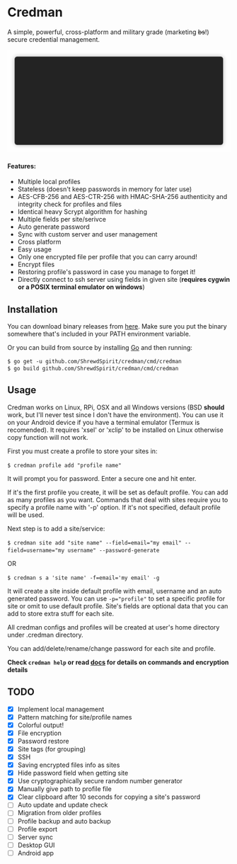 Credman
=====
A simple, powerful, cross-platform and military grade (marketing ~~bs~~!) secure credential management.

<p align="center"><img src="/img/demo.gif?raw=true"/></p>

#### Features:
- Multiple local profiles
- Stateless (doesn't keep passwords in memory for later use)
- AES-CFB-256 and AES-CTR-256 with HMAC-SHA-256 authenticity and integrity check for profiles and files
- Identical heavy Scrypt algorithm for hashing
- Multiple fields per site/serivce
- Auto generate password
- Sync with custom server and user management
- Cross platform
- Easy usage
- Only one encrypted file per profile that you can carry around!
- Encrypt files
- Restoring profile's password in case you manage to forget it!
- Directly connect to ssh server using fields in given site (**requires cygwin or a POSIX terminal emulator on windows**)

## Installation
You can download binary releases from [here](https://github.com/ShrewdSpirit/credman/releases/latest). Make sure you put the binary somewhere that's included in your PATH environment variable.

Or you can build from source by installing [Go](https://golang.org/) and then running:

```
$ go get -u github.com/ShrewdSpirit/credman/cmd/credman
$ go build github.com/ShrewdSpirit/credman/cmd/credman
```

## Usage
Credman works on Linux, RPi, OSX and all Windows versions (BSD **should** work, but I'll never test since I don't have the environment). You can use it on your Android device if you have a terminal emulator (Termux is recomended).
It requires 'xsel' or 'xclip' to be installed on Linux otherwise copy function will not work.

First you must create a profile to store your sites in:

`$ credman profile add "profile name"`

It will prompt you for password. Enter a secure one and hit enter.

If it's the first profile you create, it will be set as default profile. You can add as many profiles as you want.
Commands that deal with sites require you to specify a profile name with '-p' option. If it's not specified, default profile will be used.

Next step is to add a site/service:

`$ credman site add "site name" --field=email="my email" --field=username="my username" --password-generate`

OR

`$ credman s a 'site name' -f=email='my email' -g`

It will create a site inside default profile with email, username and an auto generated password.
You can use `-p="profile"` to set a specific profile for site or omit to use default profile.
Site's fields are optional data that you can add to store extra stuff for each site.

All credman configs and profiles will be created at user's home directory under .credman directory.

You can add/delete/rename/change password for each site and profile.

**Check `credman help` or read [docs](https://github.com/ShrewdSpirit/credman/blob/master/Docs.md) for details on commands and encryption details**

## TODO
- [x] Implement local management
- [x] Pattern matching for site/profile names
- [x] Colorful output!
- [x] File encryption
- [x] Password restore
- [x] Site tags (for grouping)
- [x] SSH
- [x] Saving encrypted files info as sites
- [x] Hide password field when getting site
- [x] Use cryptographically secure random number generator
- [x] Manually give path to profile file
- [x] Clear clipboard after 10 seconds for copying a site's password
- [ ] Auto update and update check
- [ ] Migration from older profiles
- [ ] Profile backup and auto backup
- [ ] Profile export
- [ ] Server sync
- [ ] Desktop GUI
- [ ] Android app
